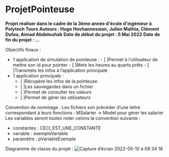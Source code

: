 # ProjetPointeuse
**Projet réaliser dans le cadre de la 3éme année d'école d'ingénieur à Polytech Tours**
**Auteurs : Hugo Hovhannessian, Julien Mathia, Clément Dufau, Aimad Abdelouhab**
**Date de début du projet : 5 Mai 2022**
**Date de fin du projet : ...**

Objectifs finaux :
  -	 1 application de simulation de pointeuse : 
    - [ ]Permet à l’utilisateur de mettre son id pour pointer
    - [ ]Mets les heures au quarts prêts
    - [ ]Transmets les infos à l’application principale
  -	1 application principale : 
    - [ ]Récupère les infos de la pointeuse
    - [ ]Les sauvegardes dans un fichier
    - [ ]Permet de consulter les valeurs
    - [ ]Permet de gérer les utilisateurs

Convention de nommage : 
Les fichiers son précéder d’une lettre correspondant à leurs fonctions : MSalarier -> Model pour gérer les salarier 
Les variables seront toutes noter celons la convention suivante : 
  -	constantes : CECI_EST_UNE_CONSTANTE
  -	variable : exempleVariable
  -	paramètre : pVariableExemple


Diagramme de classe du projet : 
![Capture d’écran 2022-05-10 à 09 34 18](https://user-images.githubusercontent.com/92187603/167574686-5e0c2738-4640-40da-9b79-ef7afa35d83d.png)
